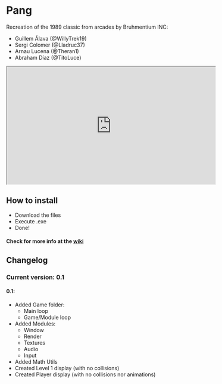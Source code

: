 # Pang

Recreation of the 1989 classic from arcades by Bruhmentium INC:
 - Guillem Álava (@WillyTrek19)
 - Sergi Colomer (@Lladruc37)
 - Arnau Lucena (@Theran1)
 - Abraham Díaz (@TitoLuce)

<iframe width="560" height="315" src="https://www.youtube.com/watch?v=UyhP6uLk9Fg">
  </iframe>

## How to install
 - Download the files
 - Execute .exe
 - Done!

#### Check for more info at the [wiki](https://github.com/WillyTrek19/PANG/wiki)

## Changelog
### Current version: 0.1
#### 0.1:
- Added Game folder:
  - Main loop
  - Game/Module loop
- Added Modules:
  - Window
  - Render
  - Textures
  - Audio
  - Input
- Added Math Utils
- Created Level 1 display (with no collisions)
- Created Player display (with no collisions nor animations)
